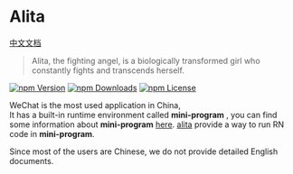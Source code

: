# Alita
[中文文档](./README.md)

> Alita, the fighting angel, is a biologically transformed girl who constantly fights and transcends herself.

[![npm Version](https://img.shields.io/npm/v/@areslabs/alita.svg)](https://www.npmjs.com/package/@areslabs/alita)
[![npm Downloads](https://img.shields.io/npm/dt/@areslabs/wx-react.svg)](https://www.npmjs.com/package/@areslabs/alita)
[![npm License](https://img.shields.io/npm/l/@areslabs/alita.svg)](https://www.npmjs.com/package/@areslabs/alita)


WeChat is the most used application in China,  
It has a built-in runtime environment called **mini-program** ,  you can find some information about **mini-program** [here](https://walkthechat.com/wechat-mini-programs-simple-introduction/).  [alita](https://github.com/areslabs/alita) provide a way to run RN code in  **mini-program**.

Since most of the users are Chinese, we do not provide detailed English documents.


